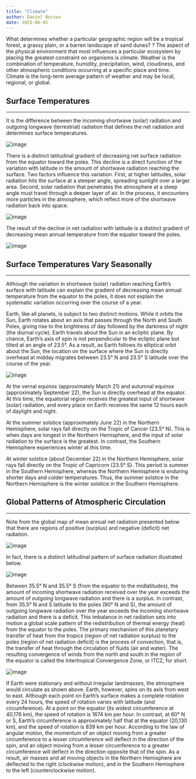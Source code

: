 ```yaml
---
title: "Climate"
author: Daniel Borzoo 
date: 2025-06-05
---
```


What determines whether a particular geographic region will be a tropical forest, a grassy plain, or a barren landscape of sand dunes? ? The aspect of the physical environment that most influences a particular ecosystem by placing the greatest constraint on organisms is climate. Weather is the combination of temperature, humidity, precipitation, wind, cloudiness, and other atmospheric conditions occurring at a specific place and time. Climate is the long-term average pattern of weather and may be local, regional, or global.

## Surface Temperatures
---

It is the difference between the incoming shortwave (solar) radiation and outgoing longwave (terrestrial) radiation that defines the net radiation and determines surface temperatures. 

![image](https://github.com/user-attachments/assets/5bdbca2f-e97f-4aaa-b741-6fc0e4b63a2a)

There is a distinct latitudinal gradient of decreasing net surface radiation from the equator toward the poles. This decline is a direct function of the variation with latitude in the amount of shortwave radiation reaching the surface. Two factors influence this variation. First, at higher latitudes, solar radiation hits the surface at a steeper angle, spreading sunlight over a larger area. Second, solar radiation that penetrates the atmosphere at a steep angle must travel through a deeper layer of air. In the process, it encounters more particles in the atmosphere, which reflect more of the shortwave radiation back into space. 

![image](https://github.com/user-attachments/assets/d5d87f29-1658-447d-98dd-798d0175b5d8)

The result of the decline in net radiation with latitude is a distinct gradient of decreasing mean annual temperature from the equator toward the poles. 

![image](https://github.com/user-attachments/assets/1ef71154-4fe4-4284-a441-c415dd421bdf)

## Surface Temperatures Vary Seasonally
---

Although the variation in shortwave (solar) radiation reaching Earth’s surface with latitude can explain the gradient of decreasing mean annual temperature from the equator to the poles, it does not explain the systematic variation occurring over the course of a year. 

Earth, like all planets, is subject to two distinct motions. While it orbits the Sun, Earth rotates about an axis that passes through the North and South Poles, giving rise to the brightness of day followed by the darkness of night (the diurnal cycle). Earth travels about the Sun in an ecliptic plane. By chance, Earth’s axis of spin is not perpendicular to the ecliptic plane but tilted at an angle of 23.5°. As a result, as Earth follows its elliptical orbit about the Sun, the location on the surface where the Sun is directly overhead at midday migrates between 23.5° N and 23.5° S latitude over the course of the year. 

![image](https://github.com/user-attachments/assets/9094afc7-5822-4fff-b3a6-77d9cc0b3ca2)

At the vernal equinox (approximately March 21) and autumnal equinox (approximately September 22), the Sun is directly overhead at the equator. At this time, the equatorial region receives the greatest input of shortwave (solar) radiation, and every place on Earth receives the same 12 hours each of daylight and night.

At the summer solstice (approximately June 22) in the Northern Hemisphere, solar rays fall directly on the Tropic of Cancer (23.5° N). This is when days are longest in the Northern Hemisphere, and the input of solar radiation to the surface is the greatest. In contrast, the Southern Hemisphere experiences winter at this time. 

At winter solstice (about December 22) in the Northern Hemisphere, solar rays fall directly on the Tropic of Capricorn (23.5° S). This period is summer in the Southern Hemisphere, whereas the Northern Hemisphere is enduring shorter days and colder temperatures. Thus, the summer solstice in the Northern Hemisphere is the winter solstice in the Southern Hemisphere.

## Global Patterns of Atmospheric Circulation
---

Note from the global map of mean annual net radiation presented below that there are regions of positive (surplus) and negative (deficit) net radiation.  

![image](https://github.com/user-attachments/assets/ef77e785-2e3b-414a-976c-6f53bf3859dd)


In fact, there is a distinct latitudinal pattern of surface radiation illustrated below. 

![image](https://github.com/user-attachments/assets/425d2159-27f5-4033-9c99-532c2c7c5714)

Between 35.5° N and 35.5° S (from the equator to the midlatitudes), the amount of incoming shortwave radiation received over the year exceeds the amount of outgoing longwave radiation and there is a surplus. In contrast, from 35.5° N and S latitude to the poles (90° N and S), the amount of outgoing longwave radiation over the year exceeds the incoming shortwave radiation and there is a deficit. This imbalance in net radiation sets into motion a global scale pattern of the redistribution of thermal energy (heat) from the equator to the poles. The primary mechanism of this planetary transfer of heat from the tropics (region of net radiation surplus) to the poles (region of net radiation deficit) is the process of convection, that is, the transfer of heat through the circulation of fluids (air and water). The resulting convergence of winds from the north and south in the region of the equator is called the Intertropical Convergence Zone, or ITCZ, for short.

![image](https://github.com/user-attachments/assets/3d9bd8f0-b140-42ae-b319-cb2381fbe8ad)

If Earth were stationary and without irregular landmasses, the atmosphere would circulate as shown above. Earth, however, spins on its axis from west to east. Although each point on Earth’s surface makes a complete rotation every 24 hours, the speed of rotation varies with latitude (and circumference). At a point on the equator (its widest circumference at 40,176 km), the speed of rotation is 1674 km per hour. In contrast, at 60° N or S, Earth’s circumference is approximately half that at the equator (20,130 km), and the speed of rotation is 839 km per hour. According to the law of angular motion, the momentum of an object moving from a greater circumference to a lesser circumference will deflect in the direction of the spin, and an object moving from a lesser circumference to a greater circumference will deflect in the direction opposite that of the spin. As a result, air masses and all moving objects in the Northern Hemisphere are deflected to the right (clockwise motion), and in the Southern Hemisphere to the left (counterclockwise motion). 

